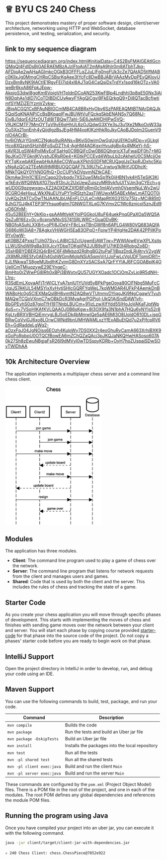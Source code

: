 # ♕ BYU CS 240 Chess

This project demonstrates mastery of proper software design, client/server architecture, networking using HTTP and WebSocket, database persistence, unit testing, serialization, and security.

## link to my sequence diagram 
https://sequencediagram.org/index.html#initialData=C4S2BsFMAIGEAtIGcnQMqQI4FdIDsBjGAERAEMBzAJzIFtoAjAT2mMgA9hIr0m8ATbhTJkq-AFDjqAe2wAHaAGImkcOGkB3OFFFLqZJuLIFg0ngFUk3cZe7QAtAD5tIfMABc0KllxJg0MmgCHRpCSBsrKgAee3tYcFc8DwBBJABrVAAzMyDpPEyQKloyUDzxBm8yNK9IACtIE1RgyFEI7id4xI8AJTqG4CaQsjDxTrdYx1sqd16kOTz+VA0weBr6kxA86FpkJEpw-AkpjoS3dwI8gqKm6VpigVHTpIdnDCoAN253KwFBlp4LndhhI3p8qE50Nx3iAiN9DqhAs1dID7iCoTDIBDiCUyAwyFYAgQiCgvj9FkEQrkgQ9+Di8QTacBcfjwtimfSYMZiZEIYzmVZvkw-JBiqACGQ1CxBFAuNBIGCmMB4CA8BRxHyOby6SzPAREAQMtBTNArDAQJk5QqlSqKNANPjCcBsBKpapIFwJBUWtVuFQckqSkbENANSy7Q68NJ-EjvBJ1dqrE42fzOUTdl8lTBQwT7ahI-5jE6JeAWDHIPw5VQ-VRJKCMTF7MmOYTuV9vE6qHhUL6zOJQdwG3XYe3sJ3u1Xe2MkoOoW33aOu5Xq21onEnh4yQijdIgzBsJEg4HM4xpKIKzHhkRoJkyCAoBJDpIm2GuenV9nIO4ACrBj-hv6iOWJrYGmKCZNgkp9uiRANs+BKviS0wjmOwGgUgUEfAOsRDp+yGLkgIHco8XQzphSHzihBFoSuDZTh4-AgHM4AGKgxrHvudgBv4x4MKeYj-hS-xAVR3LgSW4iPpIMjyEoFSaHg0C9BQjFcDw0B6DQhgricXTuFwaiDF0h7+MG9pJKxO7FGknIKVyshJDRsR0e4+KGtkPCCEyd4WbuLb2cAkhelU0CSMcjjOeKYTgKxwbAKEewbHkAA6eCOWuukXPkhS0DFMCRUQaglJsCkpRJDxhc5KpyNgAzQCq2TEeMjj9tMRBUOQCQAF7IL59U7sCJrwtug1kRhYJODhcK-MNkTQkQY0YhN0GfhQ+DcCUPVkDVqymNZtkCAE-DkmAw3Hn1C1EEmCapq20ybqdv7XS2uw5MsSp1fk0jiHBN1vk4H5TeSiK3Kiw1kEdvWfQ9WbXfG7Isv913nJc2UxUewZujszyMR9vkfuUlTVJm3gCYEch+gwUD0G9qzgwxqq+XZ2AOXDKZXfD8FoRmj0c1mIAVvmh0VsemNuLWy2wU9CGRO4eHjsuLWkXNuEUYuPY1nRStzh2asTjWUwxM5ABExMwLmATQOT0iUyKQs2tATCyDwTNJAANJbUAEnFLCULeCnMapRtlXG31S1z75Iz+MCi885t08JhG7GJ4k4TEP3PYhsuq6gIm7GNWGTXLqG7KVmv2C1Wc6znicoI5znJEd9uO6OfnM-45u52BEEhY+0kKIo+gsAAMtIykKYolPGGkoU8uF64uekPnqGPaXOa5WQ5AQsZuB16Ez+0c+6cpnxNNvSS741SRLWRC+Gua0DvBK-NBGfoASuhLXX8rt+oPfj8JOeV+F8cLsxTBnGWf8n6APLG4W80VQ683AQfAG686oWi3jA8+78AgkxVHjWGH5Ea83OPqO+FpjwYP4HgHe2DAK42PPjIKPo9Yv0wW-aK0BBZ4PxqzTUjh07Sy+LAIBtCSZcIUgwnEjAWTiw+PWWIAjw6VwXPLXsitsLLWUShdWl9gBa3IlXJcvYDbpTOKgjiPA2JUB9sIFU7tKE0I4RobgZo8D-35sHBBYDBER2IQ4rBHC6F4Mkbzd2RdhgBG2tuPaF1IBpzDrdLRi4trvV2vgWJX8MRJIRESfy0AEh4GshWGmjMolpNSiA5qmjVrUJoFwLcVgUDFTqmiORl1+EJLfNkwaTS8geMUbdIhKZvimG8DnXYzSACSxA7QrFYYIAJ6FCGOABplK4OUelICmTMjuozywE29EYngeC-BmHto0rZWwPG8IRh0xBPj3BWxtvQU57UGYXOadc1OCjOmZyLjo9R5dNH-L1ro-R3SdEmLXovaAFjTrWICLYvA7snlU1YUVd5yBPkPgeOoya90ClFNbg5MuFcCUqiJS7AKUL54MSYixXyHytjSHIcGQRFYqWeL7koWM0AR4UFkP4AemkDnBWABoHc0g5ClEXMaQsIBH6ymtN2AQ8wVTUtnmvDYiqgJKj9NgCgqwVTyuhMAQwTCQoVXnnC7wOBkDcR3MvaAgrPGPjol-UkQ1AjSndDAW1vh-BbGPEyhS0z87giqTfH19TNnbLBUCm+91jzLzwXIfYdd55IHgJoVAKaFJptWp4qS+r+7VSoHIKAfKVLQAAOJ0B6sKgw+8I3OX9fa3N1bhA7HQu6yNYIs52r8KgLtyBRXVBHQiEmrygLBJ5oEDk4bMmwlQe5aAE6Ml3O8UoldOR10DL+ispGBRwCqVyiGJ6xo8LOrwCWNd9bnUMHWAMLxzYfExABuEtQd7u2xPifcpRV6Eh+GdRaddeLgWq2-aOzxFqJ04JgNOiss6EOzh4KuloWy7DS0XX2r4eoGhuRyCamA663XrhiBXK9xGoPoRpbpU0OTQCfBowEA6mZChQZaQAcj3pJKQJaNKQHwHASoso607A0k27Sh8zEwuNBgjaFsR26I9dMVyI0wTDSspyKDRb+OyH7hoZUspajSDwSOyTWlDhAA
## 10k Architecture Overview

The application implements a multiplayer chess server and a command line chess client.

[![Sequence Diagram](10k-architecture.png)](https://sequencediagram.org/index.html#initialData=C4S2BsFMAIGEAtIGckCh0AcCGAnUBjEbAO2DnBElIEZVs8RCSzYKrgAmO3AorU6AGVIOAG4jUAEyzAsAIyxIYAERnzFkdKgrFIuaKlaUa0ALQA+ISPE4AXNABWAexDFoAcywBbTcLEizS1VZBSVbbVc9HGgnADNYiN19QzZSDkCrfztHFzdPH1Q-Gwzg9TDEqJj4iuSjdmoMopF7LywAaxgvJ3FC6wCLaFLQyHCdSriEseSm6NMBurT7AFcMaWAYOSdcSRTjTka+7NaO6C6emZK1YdHI-Qma6N6ss3nU4Gpl1ZkNrZwdhfeByy9hwyBA7mIT2KAyGGhuSWi9wuc0sAI49nyMG6ElQQA)

## Modules

The application has three modules.

- **Client**: The command line program used to play a game of chess over the network.
- **Server**: The command line program that listens for network requests from the client and manages users and games.
- **Shared**: Code that is used by both the client and the server. This includes the rules of chess and tracking the state of a game.

## Starter Code

As you create your chess application you will move through specific phases of development. This starts with implementing the moves of chess and finishes with sending game moves over the network between your client and server. You will start each phase by copying course provided [starter-code](starter-code/) for that phase into the source code of the project. Do not copy a phases' starter code before you are ready to begin work on that phase.

## IntelliJ Support

Open the project directory in IntelliJ in order to develop, run, and debug your code using an IDE.

## Maven Support

You can use the following commands to build, test, package, and run your code.

| Command                    | Description                                     |
| -------------------------- | ----------------------------------------------- |
| `mvn compile`              | Builds the code                                 |
| `mvn package`              | Run the tests and build an Uber jar file        |
| `mvn package -DskipTests`  | Build an Uber jar file                          |
| `mvn install`              | Installs the packages into the local repository |
| `mvn test`                 | Run all the tests                               |
| `mvn -pl shared test`      | Run all the shared tests                        |
| `mvn -pl client exec:java` | Build and run the client `Main`                 |
| `mvn -pl server exec:java` | Build and run the server `Main`                 |

These commands are configured by the `pom.xml` (Project Object Model) files. There is a POM file in the root of the project, and one in each of the modules. The root POM defines any global dependencies and references the module POM files.

## Running the program using Java

Once you have compiled your project into an uber jar, you can execute it with the following command.

```sh
java -jar client/target/client-jar-with-dependencies.jar

♕ 240 Chess Client: chess.ChessPiece@7852e922
```
